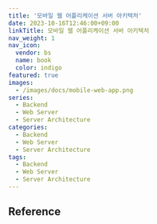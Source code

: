 ```yaml
---
title: '모바일 웹 어플리케이션 서버 아키텍처'
date: 2023-10-16T12:46:00+09:00
linkTitle: 모바일 웹 어플리케이션 서버 아키텍처
nav_weight: 1
nav_icon:
  vendor: bs
  name: book
  color: indigo
featured: true
images:
  - /images/docs/mobile-web-app.png
series:
  - Backend
  - Web Server
  - Server Architecture
categories:
  - Backend
  - Web Server
  - Server Architecture
tags:
  - Backend
  - Web Server
  - Server Architecture
---
```


## Reference
